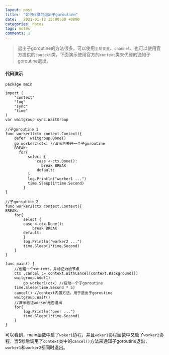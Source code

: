 ```yaml
---
layout: post
title:  "如何优雅的退出子goroutine"
date:   2021-01-12 15:00:00 +0800
categories: notes
tags: notes
comments: 1
---
```

 > 退出子goroutine的方法很多，可以使用```全局变量```、```channel```、也可以使用官方提供的```context```类，下面演示使用官方的```context```类来优雅的通知子goroutine退出。

#### 代码演示
```golang
package main

import (
	"context"
	"log"
	"sync"
	"time"
)
var waitgroup sync.WaitGroup

//子goroutine 1
func worker1(ctx context.Context){
	defer  waitgroup.Done()
	go worker2(ctx) //演示再去开一个子goroutine
	BREAK:
	  for{
		  select {
			  case <-ctx.Done():
				break BREAK
			  default:
		  }
		  log.Println("worker1 ...")
		  time.Sleep(1*time.Second)
		}
}

//子goroutine 2
func worker2(ctx context.Context){
BREAK:
	for{
		select {
		case <-ctx.Done():
			break BREAK
		default:
		}
		log.Println("worker2 ...")
		time.Sleep(1*time.Second)
	}
}

func main() {
	//创建一个context，并标记为根节点
	ctx ,cancel := context.WithCancel(context.Background())
	waitgroup.Add(1)
		go worker1(ctx) //启动一个子goroutine
	time.Sleep(time.Second * 5)
	cancel() //context内置方法，用于退出子goroutine
	waitgroup.Wait()
	//演示验证worker是否退出
	for{
		log.Println("over ...")
		time.Sleep(1*time.Second)
	}
}
```
可以看到，main函数中启了```woker1```协程，并且```woker1```协程函数中又启了```worker2```协程，当5秒后调用了```context```类中的```cancel()```方法来通知子goroutine退出，```worker1```和```worker2```都同时退出。